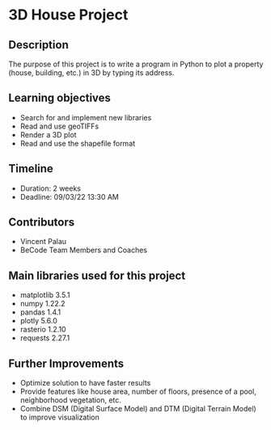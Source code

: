 # 3D House Project

## Description

The purpose of this project is to write a program in Python to plot a property (house, building, etc.) in 3D by typing its address.

## Learning objectives

- Search for and implement new libraries
- Read and use geoTIFFs
- Render a 3D plot
- Read and use the shapefile format

## Timeline

- Duration: 2 weeks
- Deadline: 09/03/22 13:30 AM

## Contributors

- Vincent Palau
- BeCode Team Members and Coaches

## Main libraries used for this project

- matplotlib 3.5.1
- numpy 1.22.2
- pandas 1.4.1
- plotly 5.6.0
- rasterio 1.2.10
- requests 2.27.1

## Further Improvements

- Optimize solution to have faster results
- Provide features like house area, number of floors, presence of a pool, neighborhood vegetation, etc.
- Combine DSM (Digital Surface Model) and DTM (Digital Terrain Model) to improve visualization
